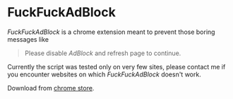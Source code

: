 FuckFuckAdBlock
===============

*FuckFuckAdBlock* is a chrome extension meant to prevent those boring messages like

> Please disable *AdBlock* and refresh page to continue.

Currently the script was tested only on very few sites, please contact me if you encounter websites on which *FuckFuckAdBlock* doesn't work.

Download from [chrome store](https://chrome.google.com/webstore/detail/fuckfuckadblock/hbpkckdpldklpnkfacfjpjhajmenaejo).